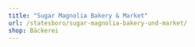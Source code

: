 ```yaml
---
title: "Sugar Magnolia Bakery & Market"
url: /statesboro/sugar-magnolia-bakery-und-market/
shop: Bäckerei
---
```

